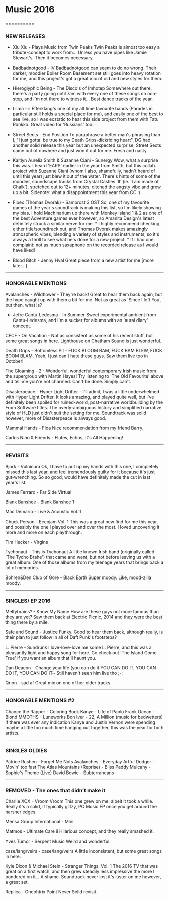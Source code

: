 # Music 2016
==========

### NEW RELEASES

- Xiu Xiu - Plays Music from Twin Peaks
	Twin Peaks is almost too easy a tribute-concept to work from... Unless you have pipes like Jamie Stewart's. Then it becomes necessary.

- Badbadnotgood - IV
	Badbadnotgood can seem to do no wrong. Their darker, moodier Boiler Room Basement set still goes into heavy rotation for me, and this project's got a great mix of old and new styles for them.

- Hieroglyphic Being - The Disco's of Imhotep
	Somewhere out there, there's a party going until 7am with every one of these songs on non-stop, and I'm not there to witness it... Best dance tracks of the year.

- Liima - ii
	Efterklang's one of my all time favourite bands (Parades in particular still holds a special place for me), and easily one of the best to see live, so I was ecstatic to hear this side project from them with Tatu Rönkkö.  Great video for 'Russians' too.

- Street Sects - End Position
	To paraphrase a better man's phrasing than I, "I just gotta' be true to my Death Grips-dickriding heart". DG had another solid release this year but an unexpected surprise, Street Sects came out of nowhere and just won it out for me. Fresh and nasty.

- Kaitlyn Aurelia Smith & Suzanne Ciani - Sunergy
	Wow, what a surprise this was. I heard 'EARS' earlier in the year from Smith, but this collab. project with Suzanne Ciani (whom I also, shamefully, hadn't heard of until this year) just blew it out of the water. There's hints of some of the moodier, soundscape tracks from Crystal Castles 'II' (ie. 'I am made of Chalk'), stretched out to 12+ minutes, ditched the angsty vibe and grew up a bit. Sidenote: what a disappointment this year from CC :(

- Floex (Thomas Dvorak) - Samorost 3 OST
	So, one of my favourite games of the year's soundtrack is making this list, so I'm likely showing my bias. I hold Machinarium up there with Monkey Island 1 & 2 as one of the best Adventure games ever however, so Amanita Design's latest definitely struck a similar nerve for me. * I highly recommend checking either title/soundtrack out, and Thomas Dvorak makes amazingly atmospheric vibes, blending a variety of styles and instruments, so it's always a thrill to see what he's done for a new project. * If I had one complaint: not as much saxaphone on the recorded release as I would have liked!

- Blood Bitch - Jenny Hval
	Great piece from a new artist for me [more later…]
	


----------------------------

### HONORABLE MENTIONS

Avalanches - Wildflower
	- They're back! Great to hear them back again, but the hype caught up with them a bit for me. Not as great as 'Since I left You', but then, what is?

- Jefre Cantu-Ledesma - In Summer
	Sweet experimental ambient from Cantu-Ledesma, and I'm a sucker for albums with an 'aural diary' concept.

CFCF - On Vacation
	- Not as consistent as some of his recent stuff, but some great songs in here. Lighthouse on Chatham Sound is just wonderful.

Death Grips - Bottomless Pit
	- FUCK BLOOM BAM, FUCK BAM BLEW, FUCK BOOM BLAM. Yeah, I just can't hate these guys. Saw them live too in October!

The Gloaming - 2
	- Wonderful, wonderful contemporary Irish music from the supergroup with Martin Hayes! Try listening to 'The Old Favourite' above and tell me you're not charmed. Can't be done. Simply can't.

Disasterpeace - Hyper Light Drifter
	- I'll admit, I was a little underwhelmed with Hyper Light Drifter. It looks amazing, and played quite well, but I've definitely been spoiled for ruined-world, post-narrative worldbuilding by the From Software titles. The overly-ambiguous history and simplified narrative style of HLD just didn't suit the setting for me. Soundtrack was solid however, more of Disasterpeace is always good.

Mammal Hands - Floa
	Nice recommendation from my friend Barry.

Carlos Nino & Friends - Flutes, Echos, It's All Happening!

----------------------------

### REVISITS

Bjork - Vulnicura
	Ok, I have to put up my hands with this one, I completely missed this last year, and feel tremendously guilty for it because it's just gut-wrenching. So so good, would have definitely made the cut in last year's list.

James Ferraro - Far Side Virtual

Blank Banshee - Blank Banshee 1

Mac Demario - Live & Acoustic Vol. 1

Chuck Person - Eccojam Vol. 1
	This was a  great new find for me this year, and possibly the one I played over and over the most. I loved uncovering it more and more on each playthrough.

Tim Hecker - Virgins

Tychonaut - This is Tychonaut
	A little known Irish band (originally called 'The Tycho Brahe') that came and went, but not before leaving us with a great album. One of those albums from my teenage years that brings back a lot of memories.

Bohren&Den Club of Gore - Black Earth
	Super moody. Like, mood-zilla moody.

----------------------------

### SINGLES/ EP 2016

Meltybrains? - Know My Name
	How are these guys not more famous than they are yet? Saw them back at Electric Picnic, 2014 and they were the best thing there by a mile. 

Safe and Sound - Justice
	Funky. Good to hear them back, although really, is their plan to just follow in all of Daft Punk's footsteps?

L. Pierre - Sundrunk
	I love-love-love me some L. Pierre, and this was a pleasantly light and happy song for here. Go check out 'The Island Come True' if you want an album that'll haunt you.

Dan Deacon - Change your life (you can do it
	YOU CAN DO IT, YOU CAN DO IT, YOU CAN DO IT~
	Still haven't seen him live tho ;-;

Qrion - sad af
	Great mix on one of her older tracks.

-------------------------------

### HONORABLE MENTIONS #2
Chance the Rapper - Coloring Book
Kanye - Life of Pablo
Frank Ocean - Blond
MMOTHS - Luneworks
Bon Iver - 22, A Million (music for bedwetters)
	If there was ever any indication  Kanye and Justin Vernon were spending maybe a little too much time hanging out together, this was the year for both artists.

----------------------------

### SINGLES OLDIES
Patrice Rushen - Forget Me Nots
Avalanches - Everyday
Artful Dodger - Movin' too fast
The Atlas Mountains (Reprise) - Bliss
Paddy Mulcahy - Sophie's Theme (Live)
David Bowie - Subterraneans

----------------------------

### REMOVED -  The ones that didn’t make it

Charlie XCX - Vroom Vroom
	This one grew on me, albeit it took a while. Really it's a solid, if typically glitzy, PC Music EP once you get around the harsher edges.

Mensa Group International - Mini

Matmos - Ultimate Care ii
	Hilarious concept, and they really smashed it.

Yves Tumor - Serpent Music
	Weird and wonderful.

case/lang/veirs - case/lang/veirs
	A little inconsistent, but some great songs in here.

Kyle Dixon & Michael Stein - Stranger Things, Vol. 1 
	The 2016 TV that was great on a first watch, and then grew steadily less impressive the more I pondered on it... A shame. Soundtrack never lost it's luster on me however, a great set.

Replica - Oneohtrix Point Never
	Solid revisit.